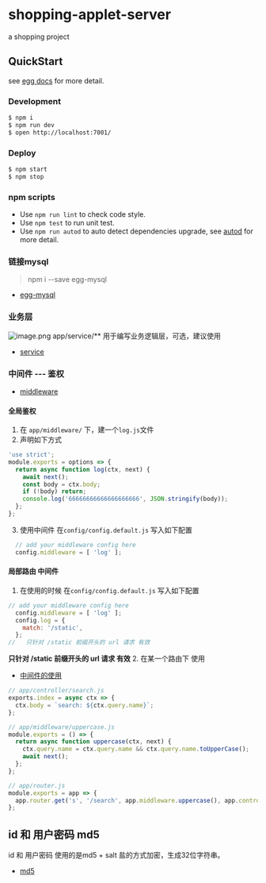 # shopping-applet-server

a shopping project

## QuickStart

<!-- add docs here for user -->

see [egg docs][egg] for more detail.

### Development

```bash
$ npm i
$ npm run dev
$ open http://localhost:7001/
```

### Deploy

```bash
$ npm start
$ npm stop
```

### npm scripts

- Use `npm run lint` to check code style.
- Use `npm test` to run unit test.
- Use `npm run autod` to auto detect dependencies upgrade, see [autod](https://www.npmjs.com/package/autod) for more detail.


[egg]: https://eggjs.org

### 链接mysql

> npm i --save egg-mysql

- [egg-mysql](https://eggjs.org/zh-cn/tutorials/mysql.html)
### 业务层
![image.png](https://i.loli.net/2020/01/19/fotTlFG1bvO8ZmB.png)
app/service/** 用于编写业务逻辑层，可选，建议使用
- [service](https://eggjs.org/zh-cn/basics/service.html)

### 中间件 --- 鉴权
- [middleware](https://eggjs.org/zh-cn/basics/middleware.html)
#### 全局鉴权
1. 在 `app/middleware/` 下，建一个`log.js`文件
2. 声明如下方式
```js
'use strict';
module.exports = options => {
  return async function log(ctx, next) {
    await next();
    const body = ctx.body;
    if (!body) return;
    console.log('66666666666666666666', JSON.stringify(body));
  };
};
```
3. 使用中间件 在`config/config.default.js` 写入如下配置
```js
  // add your middleware config here
  config.middleware = [ 'log' ];
```
#### 局部路由 中间件
1. 在使用的时候 在`config/config.default.js` 写入如下配置
```js
// add your middleware config here
  config.middleware = [ 'log' ];
  config.log = {
    match: '/static',
  };
//   只针对 /static 前缀开头的 url 请求 有效
```
**只针对 /static 前缀开头的 url 请求 有效**
2. 在某一个路由下 使用
- [中间件的使用](https://eggjs.org/zh-cn/basics/router.html#%E4%B8%AD%E9%97%B4%E4%BB%B6%E7%9A%84%E4%BD%BF%E7%94%A8)
```js
// app/controller/search.js
exports.index = async ctx => {
  ctx.body = `search: ${ctx.query.name}`;
};

// app/middleware/uppercase.js
module.exports = () => {
  return async function uppercase(ctx, next) {
    ctx.query.name = ctx.query.name && ctx.query.name.toUpperCase();
    await next();
  };
};

// app/router.js
module.exports = app => {
  app.router.get('s', '/search', app.middleware.uppercase(), app.controller.search)
};
```
## id 和 用户密码 md5
id 和 用户密码 使用的是md5 + salt 盐的方式加密，生成32位字符串。
- [md5](https://www.npmjs.com/package/md5)